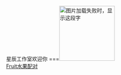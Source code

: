 星辰工作室欢迎你
===<img src="https://raw.githubusercontent.com/schlibra/Stars-Studios/master/Stars-Studios_logo.png" width="150" height="150" alt="图片加载失败时，显示这段字"/>
<br>[Fruit水果配对](https://schlibra.github.io/Stars-Studios/Fruit)
